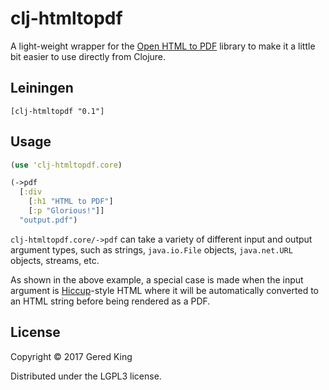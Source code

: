 # clj-htmltopdf

A light-weight wrapper for the [Open HTML to PDF](https://github.com/danfickle/openhtmltopdf)
library to make it a little bit easier to use directly from Clojure.

## Leiningen

```
[clj-htmltopdf "0.1"]
```

## Usage

```clojure
(use 'clj-htmltopdf.core)

(->pdf
  [:div
    [:h1 "HTML to PDF"]
    [:p "Glorious!"]]
  "output.pdf")
```

`clj-htmltopdf.core/->pdf` can take a variety of different input and output argument types,
such as strings, `java.io.File` objects, `java.net.URL` objects, streams, etc.

As shown in the above example, a special case is made when the input argument is
[Hiccup](https://github.com/weavejester/hiccup)-style HTML where it will be automatically 
converted to an HTML string before being rendered as a PDF.

## License

Copyright © 2017 Gered King

Distributed under the LGPL3 license.
